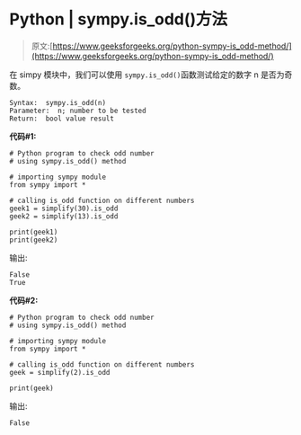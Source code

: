 # Python | sympy.is_odd()方法

> 原文:[https://www.geeksforgeeks.org/python-sympy-is_odd-method/](https://www.geeksforgeeks.org/python-sympy-is_odd-method/)

在 simpy 模块中，我们可以使用 `sympy.is_odd()`函数测试给定的数字 n 是否为奇数。

```
Syntax:  sympy.is_odd(n)
Parameter:  n; number to be tested
Return:  bool value result 

```

**代码#1:**

```
# Python program to check odd number
# using sympy.is_odd() method

# importing sympy module
from sympy import *

# calling is_odd function on different numbers
geek1 = simplify(30).is_odd
geek2 = simplify(13).is_odd

print(geek1)
print(geek2)
```

输出:

```
False
True

```

**代码#2:**

```
# Python program to check odd number
# using sympy.is_odd() method

# importing sympy module
from sympy import *

# calling is_odd function on different numbers
geek = simplify(2).is_odd

print(geek)
```

输出:

```
False
```